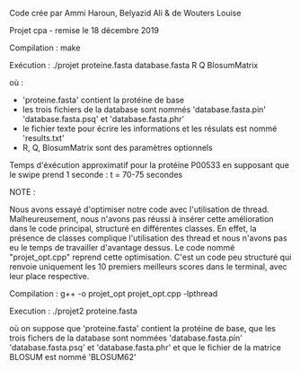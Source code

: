 Code crée par Ammi Haroun, Belyazid Ali & de Wouters Louise

Projet cpa - remise le 18 décembre 2019

Compilation : make

Exécution : ./projet proteine.fasta database.fasta R Q BlosumMatrix

où :
- 'proteine.fasta' contient la protéine de base
- les trois fichiers de la database sont nommés 'database.fasta.pin' 'database.fasta.psq' et 'database.fasta.phr'
- le fichier texte pour écrire les informations et les résulats est nommé 'results.txt'
- R, Q, BlosumMatrix sont des paramètres optionnels

Temps d'éxécution approximatif pour la protéine P00533 en supposant que le swipe prend 1 seconde : t = 70-75 secondes

NOTE :

Nous avons essayé d'optimiser notre code avec l'utilisation de thread. Malheureusement, nous n'avons pas réussi à insérer cette amélioration dans le code principal, structuré en différentes classes. En effet, la présence de classes complique l'utilisation des thread et nous n'avons pas eu le temps de travailler d'avantage dessus. Le code nommé "projet_opt.cpp" reprend cette optimisation. C'est un code peu structuré qui renvoie uniquement les 10 premiers meilleurs scores dans le terminal, avec leur place respective.
 
Compilation : g++ -o projet_opt projet_opt.cpp -lpthread

Execution : ./projet2 proteine.fasta

où on suppose que 'proteine.fasta' contient la protéine de base, que les trois fichers de la database sont nommées 'database.fasta.pin' 'database.fasta.psq' et 'database.fasta.phr' et que le fichier de la matrice BLOSUM est nommé 'BLOSUM62'
